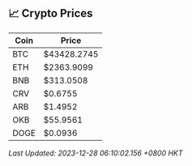 ## 📈 Crypto Prices

| Coin | Price |
| ---- | ----- |
| BTC | $43428.2745 |
| ETH | $2363.9099 |
| BNB | $313.0508 |
| CRV | $0.6755 |
| ARB | $1.4952 |
| OKB | $55.9561 |
| DOGE | $0.0936 |

_Last Updated: 2023-12-28 06:10:02.156 +0800 HKT_